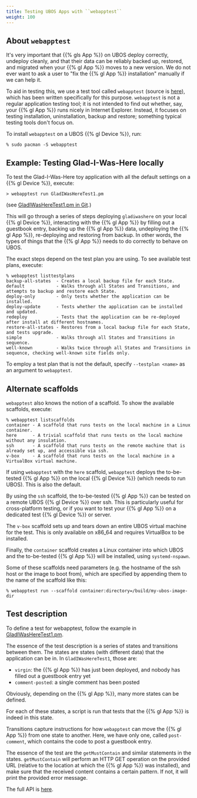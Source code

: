 ```yaml
---
title: Testing UBOS Apps with ``webapptest``
weight: 100
---
```


## About ``webapptest``

It's very important that {{% gls App %}} on UBOS deploy correctly, undeploy cleanly, and that
their data can be reliably backed up, restored, and migrated when your {{% gl App %}} moves
to a new version. We do not ever want to ask a user to "fix the {{% gl App %}} installation"
manually if we can help it.

To aid in testing this, we use a test tool called ``webapptest``
(source is [here](https://github.com/uboslinux/ubos-tools/tree/master/webapptest)),
which has been written specifically for this purpose. ``webapptest`` is not a regular application
testing tool; it is not intended to find out whether, say, your {{% gl App %}} runs nicely in
Internet Explorer. Instead, it focuses on testing installation, uninstallation, backup and restore;
something typical testing tools don't focus on.

To install ``webapptest`` on a UBOS {{% gl Device %}}, run:

```
% sudo pacman -S webapptest
```

## Example: Testing Glad-I-Was-Here locally

To test the Glad-I-Was-Here toy application with all the default settings on a
{{% gl Device %}}, execute:

```
> webapptest run GladIWasHereTest1.pm
```

(see [GladIWasHereTest1.pm in Git]( https://github.com/uboslinux/ubos-toyapps/blob/master/gladiwashere/tests/GladIWasHere1Test.pm).)

This will go through a series of steps deploying ``gladiwashere`` on your local {{% gl Device %}},
interacting with the {{% gl App %}} by filling out a guestbook entry, backing up the {{% gl App %}} data,
undeploying the {{% gl App %}}, re-deploying and restoring from backup. In other words, the types of
things that the {{% gl App %}} needs to do correctly to behave on UBOS.

The exact steps depend on the test plan you are using. To see available test plans,
execute:

```
% webapptest listtestplans
backup-all-states  - Creates a local backup file for each State.
default            - Walks through all States and Transitions, and attempts to backup and restore each State.
deploy-only        - Only tests whether the application can be installed.
deploy-update      - Tests whether the application can be installed and updated.
redeploy           - Tests that the application can be re-deployed after install at different hostnames.
restore-all-states - Restores from a local backup file for each State, and tests upgrade.
simple             - Walks through all States and Transitions in sequence.
well-known         - Walks twice through all States and Transitions in sequence, checking well-known site fields only.
```

To employ a test plan that is not the default, specify ``--testplan <name>`` as an argument
to ``webapptest``.

## Alternate scaffolds

``webapptest`` also knows the notion of a scaffold. To show the available scaffolds, execute:

```
% webapptest listscaffolds
container - A scaffold that runs tests on the local machine in a Linux container.
here      - A trivial scaffold that runs tests on the local machine without any insulation.
ssh       - A scaffold that runs tests on the remote machine that is already set up, and accessible via ssh.
v-box     - A scaffold that runs tests on the local machine in a VirtualBox virtual machine.
```

If using ``webapptest`` with the ``here`` scaffold, ``webapptest`` deploys the to-be-tested
{{% gl App %}} on the local {{% gl Device %}} (which needs to run UBOS). This is also the default.

By using the ``ssh`` scaffold, the to-be-tested {{% gl App %}} can be tested on a remote
UBOS {{% gl Device %}} over ssh. This is particularly useful for cross-platform testing, or
if you want to test your {{% gl App %}} on a dedicated test {{% gl Device %}} or server.

The ``v-box`` scaffold sets up and tears down an entire UBOS virtual machine for
the test. This is only available on x86_64 and requires VirtualBox to be installed.

Finally, the ``container`` scaffold creates a Linux container into which UBOS and the
to-be-tested {{% gl App %}} will be installed, using ``systemd-nspawn``.

Some of these scaffolds need parameters (e.g. the hostname of the ssh host or the image to boot
from), which are specified by appending them to the name of the scaffold like this:

```
% webapptest run --scaffold container:directory=/build/my-ubos-image-dir
```

## Test description

To define a test for webapptest, follow the example in
[GladIWasHereTest1.pm](https://github.com/uboslinux/ubos-toyapps/blob/master/gladiwashere/tests/GladIWasHere1Test.pm).

The essence of the test description is a series of states and transitions between them. The
states are states (with different data) that the application can be in. In ``GladIWasHereTest1``,
those are:

* ``virgin``: the {{% gl App %}} has just been deployed, and nobody has filled out a guestbook entry yet
* ``comment-posted``: a single comment has been posted

Obviously, depending on the {{% gl App %}}, many more states can be defined.

For each of these states, a script is run that tests that the {{% gl App %}} is indeed
in this state.

Transitions capture instructions for how ``webapptest`` can move the {{% gl App %}} from one
state to another. Here, we have only one, called ``post-comment``, which contains the
code to post a guestbook entry.

The essence of the test are the ``getMustContain`` and similar statements in the states.
``getMustContain`` will perform an HTTP GET operation on the provided URL (relative to
the location at which the {{% gl App %}} was installed), and make sure that the received content
contains a certain pattern. If not, it will print the provided error message.

The full API is
[here](https://github.com/uboslinux/ubos-tools/blob/master/webapptest/vendor_perl/UBOS/WebAppTest/TestContext.pm).
